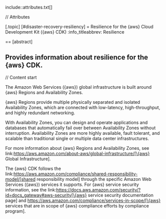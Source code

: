 include::attributes.txt[]

// Attributes

[.topic]
[#disaster-recovery-resiliency]
= Resilience for the \{aws} Cloud Development Kit (\{aws} CDK)
:info_titleabbrev: Resilience

== [abstract]

Provides information about resilience for the \{aws} CDK.
--

// Content start

The Amazon Web Services (\{aws}) global infrastructure is built around \{aws} Regions and Availability Zones.

\{aws} Regions provide multiple physically separated and isolated Availability Zones, which are connected with low-latency, high-throughput, and highly redundant networking.

With Availability Zones, you can design and operate applications and databases that automatically fail over between Availability Zones without interruption. Availability Zones are more highly available, fault tolerant, and scalable than traditional single or multiple data center infrastructures.

For more information about \{aws} Regions and Availability Zones, see link:https://aws.amazon.com/about-aws/global-infrastructure/[\{aws} Global Infrastructure].

The \{aws} CDK follows the link:https://aws.amazon.com/compliance/shared-responsibility-model/[shared responsibility model] through the specific Amazon Web Services (\{aws}) services it supports. For \{aws} service security information, see the link:https://docs.aws.amazon.com/security/?id=docs_gateway#aws-security[\{aws} service security documentation page] and https://aws.amazon.com/compliance/services-in-scope/[\{aws} services that are in scope of \{aws} compliance efforts by compliance program].
